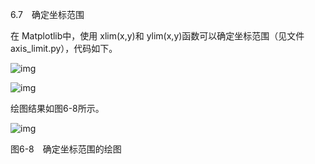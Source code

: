 6.7　确定坐标范围

在 Matplotlib中，使用 xlim(x,y)和 ylim(x,y)函数可以确定坐标范围（见文件axis_limit.py），代码如下。

![img](https://cdn.nlark.com/yuque/0/2022/jpeg/21473765/1644303521083-30685a39-70a5-4f2a-9337-97d20fe109fe.jpeg)

![img](https://cdn.nlark.com/yuque/0/2022/jpeg/21473765/1644303521559-d209bb3f-51a8-4747-a92b-c71ee3b39fbb.jpeg)

绘图结果如图6-8所示。

![img](https://cdn.nlark.com/yuque/0/2022/jpeg/21473765/1644303521931-9709002f-ee67-4f3b-b149-d7a872832b46.jpeg)

图6-8　确定坐标范围的绘图
